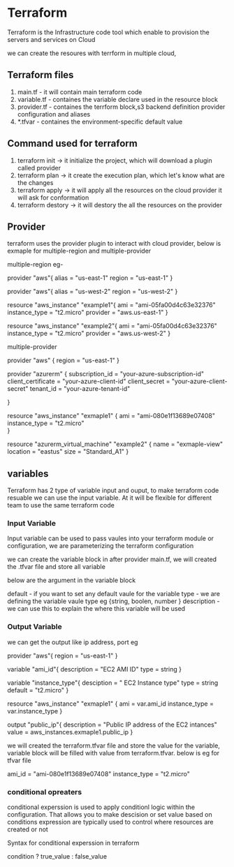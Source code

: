 # Terraform
Terraform is the Infrastructure code tool which enable to provision the servers and services on Cloud 

we can create the resoures with terrform in multiple cloud,

## Terraform files

1. main.tf - it will contain main terraform code 
2. variable.tf - containes the variable declare used in the resource block 
3. provider.tf - containes the terrform block,s3 backend definition provider configuration and aliases
4. *.tfvar - containes the environment-specific default value  

## Command used for terraform  
1. terraform init -> it initialize the project, which will download a plugin called provider 
2. terraform plan -> it create the execution plan, which let's know what are the changes 
3. terraform apply -> it will apply all the resources on the cloud provider it will ask for conformation 
4. terraform destory -> it will destory the all the resources on the provider 

## Provider 

 terraform uses the provider plugin to interact with cloud provider, below is exmaple for multiple-region and multiple-provider 

multiple-region eg- 

 provider "aws"{
    alias = "us-east-1"
    region =  "us-east-1"
}

 provider "aws"{
    alias = "us-west-2"
    region =  "us-west-2"
}

resource "aws_instance" "example1"{
    ami = "ami-05fa00d4c63e32376"
    instance_type = "t2.micro"
    provider = "aws.us-east-1"
}

resource "aws_instance" "example2"{
    ami = "ami-05fa00d4c63e32376"
    instance_type = "t2.micro"
    provider = "aws.us-west-2"
}


multiple-provider

provider "aws" {
    region = "us-east-1"
}

provider "azurerm" {
  subscription_id = "your-azure-subscription-id"
  client_certificate = "your-azure-client-id"
  client_secret = "your-azure-client-secret"
  tenant_id = "your-azure-tenant-id"

}

resource "aws_instance" "exmaple1" {
  ami = "ami-080e1f13689e07408"
  instance_type = "t2.micro"  
}

resource "azurerm_virtual_machine" "example2" {
  name = "exmaple-view"
  location = "eastus"
  size = "Standard_A1"
}

## variables 

Terraform has 2 type of variable input and ouput, to make terraform code resuable we can use the input variable. At it will be flexible for different team to use the same terraform code

### Input Variable 
Input variable can be used to pass vaules into your terraform module or configuration, we are parameterizing the terraform configuration 

we can create the variable block in after provider main.tf, we will created the .tfvar file and store all variable  

below are the argument in the variable block 

default -   if you want to set any default vaule for the variable 
type - we are defining the variable vaule type eg {string, boolen, number }
description - we can use this to explain the where this variable will be used 

### Output Variable 

we can get the output like ip address, port eg  


 provider "aws"{
    region =  "us-east-1"
}

variable "ami_id"{
    description = "EC2 AMI ID"
    type = string
}

variable "instance_type"{
    desciption = " EC2 Instance type"
    type = string 
    default = "t2.micro"
}

resource "aws_instance" "exmaple1" {
  ami = var.ami_id
  instance_type = var.instance_type 
}

output "public_ip"{
    description = "Public IP address of the EC2 intances"
    value = aws_instances.exmaple1.public_ip
}

we will created the terraform.tfvar file and store the value for the variable, variable block will be filled with value from terraform.tfvar. below is eg for tfvar file 


ami_id = "ami-080e1f13689e07408"
instance_type = "t2.micro"

### conditional opreaters 

conditional experssion is used to apply conditionl logic within the configuration. That allows you to make descision or set value based on conditions expression are typically used to control where resources are created or not 

Syntax for conditional experssion in terraform 

condition ? true_value : false_value

